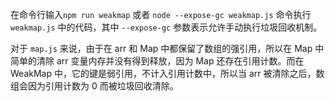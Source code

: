 在命令行输入`npm run weakmap` 或者  `node --expose-gc weakmap.js` 命令执行 `weakmap.js` 中的代码，其中 `--expose-gc` 参数表示允许手动执行垃圾回收机制。

对于 `map.js` 来说，由于在 arr 和 Map 中都保留了数组的强引用，所以在 Map 中简单的清除 arr 变量内存并没有得到释放，因为 Map 还存在引用计数。而在 WeakMap 中，它的键是弱引用，不计入引用计数中，所以当 arr 被清除之后，数组会因为引用计数为 0 而被垃圾回收清除。
